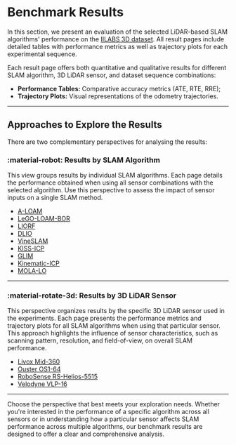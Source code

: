 # Benchmark Results

In this section, we present an evaluation of the selected LiDAR-based SLAM algorithms' performance on the [IILABS 3D dataset](../../dataset/index.md). 
All result pages include detailed tables with performance metrics as well as trajectory plots for each experimental sequence.

Each result page offers both quantitative and qualitative results for different SLAM algorithm, 3D LiDAR sensor, and dataset sequence combinations:

- **Performance Tables:** Comparative accuracy metrics (ATE, RTE, RRE);
- **Trajectory Plots:** Visual representations of the odometry trajectories.

---

## Approaches to Explore the Results

There are two complementary perspectives for analysing the results:

### :material-robot: Results by SLAM Algorithm

This view groups results by individual SLAM algorithms. 
Each page details the performance obtained when using all sensor combinations with the selected algorithm. 
Use this perspective to assess the impact of sensor inputs on a single SLAM method.

- [A-LOAM](slam_algorithms/aloam.md)
- [LeGO-LOAM-BOR](slam_algorithms/lego_loam_bor.md)
- [LIORF](slam_algorithms/liorf.md)
- [DLIO](slam_algorithms/dlio.md)
- [VineSLAM](slam_algorithms/vineslam.md)
- [KISS-ICP](slam_algorithms/kiss_icp.md)
- [GLIM](slam_algorithms/glim.md)
- [Kinematic-ICP](slam_algorithms/kinematic_icp.md)
- [MOLA-LO](slam_algorithms/mola_lo.md)

---

### :material-rotate-3d: Results by 3D LiDAR Sensor

This perspective organizes results by the specific 3D LiDAR sensor used in the experiments. 
Each page presents the performance metrics and trajectory plots for all SLAM algorithms when using that particular sensor. 
This approach highlights the influence of sensor characteristics, such as scanning pattern, resolution, and field-of-view, on overall SLAM performance.

- [Livox Mid-360](3d_lidar_sensors/livox_mid-360.md)
- [Ouster OS1-64](3d_lidar_sensors/ouster_os1-64.md)
- [RoboSense RS-Helios-5515](3d_lidar_sensors/robosense_rs-helios-5515.md)
- [Velodyne VLP-16](3d_lidar_sensors/velodyne_vlp-16.md)

---

Choose the perspective that best meets your exploration needs. Whether you're interested in the performance of a specific algorithm across all sensors or in understanding how a particular sensor affects SLAM performance across multiple algorithms, our benchmark results are designed to offer a clear and comprehensive analysis.